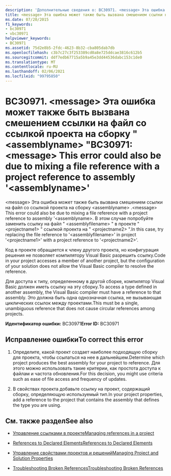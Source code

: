 ```yaml
---
description: 'Дополнительные сведения о: BC30971. <message> Эта ошибка может также быть вызвана смешением ссылки на файл со ссылкой проекта на сборку<assemblyname>'
title: <message> Эта ошибка может также быть вызвана смешением ссылки на файл и ссылки проекта на сборку <assemblyname>
ms.date: 07/20/2015
f1_keywords:
- bc30971
- vbc30971
helpviewer_keywords:
- BC30971
ms.assetid: 75d2e8b5-2fdc-4623-8b32-cba805dab7db
ms.openlocfilehash: c3b7c27c3f253389cd0a8e725ddcae3816c612b5
ms.sourcegitcommit: ddf7edb67715a5b9a45e3dd44536dabc153c1de0
ms.translationtype: MT
ms.contentlocale: ru-RU
ms.lasthandoff: 02/06/2021
ms.locfileid: "99795850"
---
```

# <a name="bc30971-message-this-error-could-also-be-due-to-mixing-a-file-reference-with-a-project-reference-to-assembly-assemblyname"></a><span data-ttu-id="fabdf-103">BC30971. \<message> Эта ошибка может также быть вызвана смешением ссылки на файл со ссылкой проекта на сборку " \<assemblyname> "</span><span class="sxs-lookup"><span data-stu-id="fabdf-103">BC30971: \<message> This error could also be due to mixing a file reference with a project reference to assembly '\<assemblyname>'</span></span>

<span data-ttu-id="fabdf-104">\<message> Эта ошибка может также быть вызвана смешением ссылки на файл со ссылкой проекта на сборку \<assemblyname> .</span><span class="sxs-lookup"><span data-stu-id="fabdf-104">\<message> This error could also be due to mixing a file reference with a project reference to assembly '\<assemblyname>.</span></span> <span data-ttu-id="fabdf-105">В этом случае попробуйте заменить ссылку на файл " \<assemblyfilename> " в проекте " \<projectname1> " ссылкой проекта на " \<projectname2> ".</span><span class="sxs-lookup"><span data-stu-id="fabdf-105">In this case, try replacing the file reference to '\<assemblyfilename>' in project '\<projectname1>' with a project reference to '\<projectname2>'.</span></span>

 <span data-ttu-id="fabdf-106">Код в проекте обращается к члену другого проекта, но конфигурация решения не позволяет компилятору Visual Basic разрешить ссылку.</span><span class="sxs-lookup"><span data-stu-id="fabdf-106">Code in your project accesses a member of another project, but the configuration of your solution does not allow the Visual Basic compiler to resolve the reference.</span></span>

 <span data-ttu-id="fabdf-107">Для доступа к типу, определенному в другой сборке, компилятор Visual Basic должен иметь ссылку на эту сборку.</span><span class="sxs-lookup"><span data-stu-id="fabdf-107">To access a type defined in another assembly, the Visual Basic compiler must have a reference to that assembly.</span></span> <span data-ttu-id="fabdf-108">Это должна быть одна однозначная ссылка, не вызывающая циклических ссылок между проектами.</span><span class="sxs-lookup"><span data-stu-id="fabdf-108">This must be a single, unambiguous reference that does not cause circular references among projects.</span></span>

 <span data-ttu-id="fabdf-109">**Идентификатор ошибки:** BC30971</span><span class="sxs-lookup"><span data-stu-id="fabdf-109">**Error ID:** BC30971</span></span>

## <a name="to-correct-this-error"></a><span data-ttu-id="fabdf-110">Исправление ошибки</span><span class="sxs-lookup"><span data-stu-id="fabdf-110">To correct this error</span></span>

1. <span data-ttu-id="fabdf-111">Определите, какой проект создает наиболее подходящую сборку для проекта, чтобы ссылаться на нее в дальнейшем.</span><span class="sxs-lookup"><span data-stu-id="fabdf-111">Determine which project produces the best assembly for your project to reference.</span></span> <span data-ttu-id="fabdf-112">Для этого можно использовать такие критерии, как простота доступа к файлам и частота обновления.</span><span class="sxs-lookup"><span data-stu-id="fabdf-112">For this decision, you might use criteria such as ease of file access and frequency of updates.</span></span>

2. <span data-ttu-id="fabdf-113">В свойствах проекта добавьте ссылку на проект, содержащий сборку, определяющую используемый тип.</span><span class="sxs-lookup"><span data-stu-id="fabdf-113">In your project properties, add a reference to the project that contains the assembly that defines the type you are using.</span></span>

## <a name="see-also"></a><span data-ttu-id="fabdf-114">См. также раздел</span><span class="sxs-lookup"><span data-stu-id="fabdf-114">See also</span></span>

- [<span data-ttu-id="fabdf-115">Управление ссылками в проекте</span><span class="sxs-lookup"><span data-stu-id="fabdf-115">Managing references in a project</span></span>](/visualstudio/ide/managing-references-in-a-project)
- [<span data-ttu-id="fabdf-116">References to Declared Elements</span><span class="sxs-lookup"><span data-stu-id="fabdf-116">References to Declared Elements</span></span>](../../programming-guide/language-features/declared-elements/references-to-declared-elements.md)

- [<span data-ttu-id="fabdf-117">Управление свойствами проектов и решений</span><span class="sxs-lookup"><span data-stu-id="fabdf-117">Managing Project and Solution Properties</span></span>](/visualstudio/ide/managing-project-and-solution-properties)
- [<span data-ttu-id="fabdf-118">Troubleshooting Broken References</span><span class="sxs-lookup"><span data-stu-id="fabdf-118">Troubleshooting Broken References</span></span>](/visualstudio/ide/troubleshooting-broken-references)
